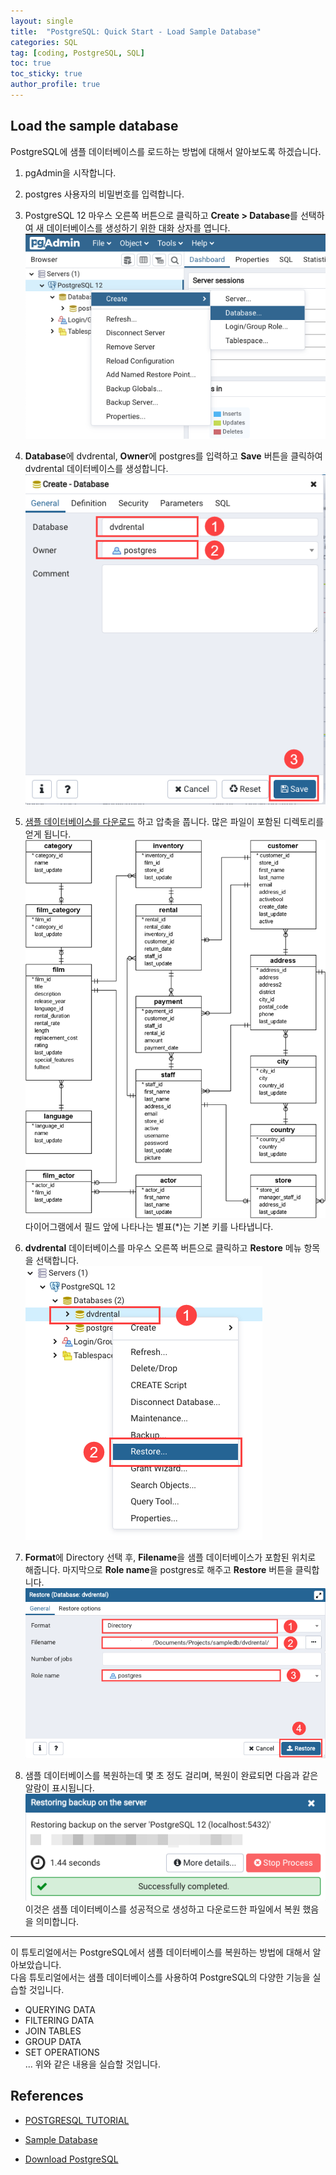 ```yaml
---
layout: single
title:  "PostgreSQL: Quick Start - Load Sample Database"
categories: SQL
tag: [coding, PostgreSQL, SQL]
toc: true
toc_sticky: true
author_profile: true
---
```


<head>
  <style>
    table.dataframe {
      white-space: normal;
      width: 100%;
      height: 240px;
      display: block;
      overflow: auto;
      font-family: Arial, sans-serif;
      font-size: 0.9rem;
      line-height: 20px;
      text-align: center;
      border: 0px !important;
    }

    table.dataframe th {
      text-align: center;
      font-weight: bold;
      padding: 8px;
    }

    table.dataframe td {
      text-align: center;
      padding: 8px;
    }

    table.dataframe tr:hover {
      background: #b8d1f3; 
    }

    .output_prompt {
      overflow: auto;
      font-size: 0.9rem;
      line-height: 1.45;
      border-radius: 0.3rem;
      -webkit-overflow-scrolling: touch;
      padding: 0.8rem;
      margin-top: 0;
      margin-bottom: 15px;
      font: 1rem Consolas, "Liberation Mono", Menlo, Courier, monospace;
      color: $code-text-color;
      border: solid 1px $border-color;
      border-radius: 0.3rem;
      word-break: normal;
      white-space: pre;
    }

  .dataframe tbody tr th:only-of-type {
      vertical-align: middle;
  }

  .dataframe tbody tr th {
      vertical-align: top;
  }

  .dataframe thead th {
      text-align: center !important;
      padding: 8px;
  }

  .page__content p {
      margin: 0 0 0px !important;
  }

  .page__content p > strong {
    font-size: 1rem !important;
  }

  </style>
</head>

## Load the sample database
PostgreSQL에 샘플 데이터베이스를 로드하는 방법에 대해서 알아보도록 하겠습니다.

1. pgAdmin을 시작합니다.

2. postgres 사용자의 비밀번호를 입력합니다.

3. PostgreSQL 12 마우스 오른쪽 버튼으로 클릭하고 **Create > Database**를 선택하여 새 데이터베이스를 생성하기 위한 대화 상자를 엽니다.   
![Restore-Sample-Database-Step-1](/assets/images/Restore-Sample-Database-Step-1.png)

4. **Database**에 dvdrental, **Owner**에 postgres를 입력하고 **Save** 버튼을 클릭하여 dvdrental 데이터베이스를 생성합니다.   
![Restore-Sample-Database-Step-2](/assets/images/Restore-Sample-Database-Step-2.png)

5. [샘플 데이터베이스를 다운로드](https://www.postgresqltutorial.com/postgresql-getting-started/postgresql-sample-database/) 하고 압축을 풉니다. 많은 파일이 포함된 디렉토리를 얻게 됩니다.   
![DVD-Rental](/assets/images/DVD%20Rental.png)   
다이어그램에서 필드 앞에 나타나는 별표(*)는 기본 키를 나타냅니다.

7. **dvdrental** 데이터베이스를 마우스 오른쪽 버튼으로 클릭하고 **Restore** 메뉴 항목을 선택합니다.   
![Restore-Sample-Database-Step-3](/assets/images/Restore-Sample-Database-Step-3.png)

8. **Format**에 Directory 선택 후, **Filename**을 샘플 데이터베이스가 포함된 위치로 해줍니다. 마지막으로 **Role name**을 postgres로 해주고 **Restore** 버튼을 클릭합니다.   
![Sample-Database-Step(1)](/assets/images/Sample%20Database%20Step.png)

9. 샘플 데이터베이스를 복원하는데 몇 초 정도 걸리며, 복원이 완료되면 다음과 같은 알람이 표시됩니다.   
![Sample-Database-Step(2)](/assets/images/Sample%20Database%20Step%20(1).png)   
이것은 샘플 데이터베이스를 성공적으로 생성하고 다운로드한 파일에서 복원 했음을 의미합니다.

---

이 튜토리얼에서는 PostgreSQL에서 샘플 데이터베이스를 복원하는 방법에 대해서 알아보았습니다.   
다음 튜토리얼에서는 샘플 데이터베이스를 사용하여 PostgreSQL의 다양한 기능을 실습할 것입니다.
* QUERYING DATA
* FILTERING DATA
* JOIN TABLES
* GROUP DATA
* SET OPERATIONS    
...
위와 같은 내용을 실습할 것입니다.

## References

* [POSTGRESQL TUTORIAL](https://www.postgresqltutorial.com/postgresql-getting-started/install-postgresql-macos/)

* [Sample Database](https://www.postgresqltutorial.com/postgresql-getting-started/postgresql-sample-database/)

* [Download PostgreSQL](https://www.enterprisedb.com/downloads/postgres-postgresql-downloads)
